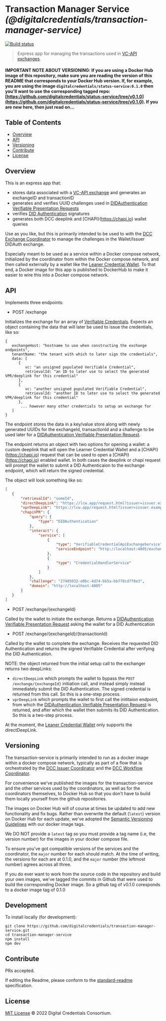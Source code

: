 # Transaction Manager Service _(@digitalcredentials/transaction-manager-service)_

[![Build status](https://img.shields.io/github/actions/workflow/status/digitalcredentials/transaction-service/main.yml?branch=main)](https://github.com/digitalcredentials/transaction-service/actions?query=workflow%3A%22Node.js+CI%22)

> Express app for managing the transactions used in [VC-API exchanges](https://w3c-ccg.github.io/vc-api/#initiate-exchange).

#### IMPORTANT NOTE ABOUT VERSIONING: If you are using a Docker Hub image of this repository, make sure you are reading the version of this README that corresponds to your Docker Hub version.  If, for example, you are using the image `digitalcredentials/status-service:0.1.0` then you'll want to use the corresponding tagged repo: [https://github.com/digitalcredentials/status-service/tree/v0.1.0](https://github.com/digitalcredentials/status-service/tree/v0.1.0). If you are new here, then just read on...

## Table of Contents

- [Overview](#overview)
- [API](#api)
- [Versioning](#versioning)
- [Contribute](#contribute)
- [License](#license)

## Overview

This is an express app that:

- stores data associated with a [VC-API exchange](https://w3c-ccg.github.io/vc-api/#initiate-exchange) and generates an exchangeID and transactionID
- generates and verifies UUID challenges used in [DIDAuthentication Verifiable Presentation Requests](https://w3c-ccg.github.io/vp-request-spec/#did-authentication)
- verifies [DID Authentication](https://w3c-ccg.github.io/vp-request-spec/#did-authentication) signatures
- generates both DCC deeplink and [CHAPI}(https://chapi.io) wallet queries

Use as you like, but this is primarily intended to be used to with the [DCC Exchange Coordinator](https://github.com/digitalcredentials/exchange-coordinator) to manage the challenges in the Wallet/Issuer DIDAuth exchange.

Especially meant to be used as a service within a Docker compose network, initialized by the coordinator from within the Docker compose network, and then called externally by a wallet like the [Leaner Credential Wallet](https://lcw.app). To that end, a Docker image for this app is published to DockerHub to make it easier to wire this into a Docker compose network.

## API

Implements three endpoints:

* POST /exchange

Initializes the exchange for an array of [Verifiable Credentials](https://www.w3.org/TR/vc-data-model/). Expects an object containing the data that will later be used to issue the credentials, like so:

 ```
 {
    exchangeHost: "hostname to use when constructing the exchange endpoints",
    tenantName: "the tenant with which to later sign the credentials",
    data: [
       {
          vc: "an unsigned populated Verifiable Credential",
          retrievalId: "an ID to later use to select the generated VPR/deeplink for this credential"
       },
       {
          vc: "another unsigned populated Verifiable Credential",
          retrievalId: "another ID to later use to select the generated VPR/deeplink for this credential"
       },
        ... however many other credentials to setup an exchange for
    ]
 }
 ```

 The endpoint stores the data in a key/value store along with newly generated UUIDs for the exchangeId, transactionId and a challenge to be used later for a [DIDAuthentication Verifiable Presentation Request](https://w3c-ccg.github.io/vp-request-spec/#did-authentication).

 The endpoint returns an object with two options for opening a wallet: a custom deeplink that will open the Learner Credential Wallet and a [CHAPI}(https://chapi.io) request that can be used to open a [CHAPI}(https://chapi.io) enabled wallet. In both cases the deeplink or chapi request will prompt the wallet to submit a DID Authenticaion to the exchange endpoint, which will return the signed credential.

 The object will look something like so:

 ```json
[
    {
        "retrievalId": "someId",
        "directDeepLink": "https://lcw.app/request.html?issuer=issuer.example.com&auth_type=bearer&challenge=27485032-e0bc-4d74-bb5a-bb778cd7f8e3&vc_request_url=http://localhost:4005/exchange/993cce5e-58a8-41ce-a055-bef4a8253379/27485032-e0bc-4d74-bb5a-bb778cd7f8e3",
        "vprDeepLink": "https://lcw.app/request.html?issuer=issuer.example.com&auth_type=bearer&vc_request_url=http://localhost:4005/exchange/993cce5e-58a8-41ce-a055-bef4a8253379",
        "chapiVPR": {
            "query": {
                "type": "DIDAuthentication"
            },
            "interact": {
                "service": [
                    {
                        "type": "VerifiableCredentialApiExchangeService",
                        "serviceEndpoint": "http://localhost:4005/exchange/993cce5e-58a8-41ce-a055-bef4a8253379/27485032-e0bc-4d74-bb5a-bb778cd7f8e3"
                    },
                    {
                        "type": "CredentialHandlerService"
                    }
                ]
            },
            "challenge": "27485032-e0bc-4d74-bb5a-bb778cd7f8e3",
            "domain": "http://localhost:4005"
        }
    }
]
 ```

* POST /exchange/{exchangeId}

Called by the wallet to initiate the exchange. Returns a [DIDAuthentication Verifiable Presentation Request](https://w3c-ccg.github.io/vp-request-spec/#did-authentication) asking the wallet for a DID Authentication

* POST /exchange/{exchangeId}/{transactionId}

Called by the wallet to complete the exchange. Receives the requested DID Authentication and returns the signed Verifiable Credential after verifying the DID Authentication.

NOTE: the object returned from the initial setup call to the exchanger returns two deepLinks:

- `directDeepLink` which prompts the wallet to bypass the `POST /exchange/{exchangeId}` initiation call, and instead simply instead immediately submit the DID Authentication. The signed credential is returned from this call. So this is a one-step process.
- `vprDeepLink` which prompts the wallet to first call the inititaion endpoint, from which the [DIDAuthentication Verifiable Presentation Request](https://w3c-ccg.github.io/vp-request-spec/#did-authentication) is returned, and after which the wallet then submits its DID Authentication.  So this is a two-step process.

At the moment, the [Leaner Credential Wallet](https://lcw.app) only supports the directDeepLink.

## Versioning

The transaction-service is primarily intended to run as a docker image within a docker compose network, typically as part of a flow that is orchestrated by the [DCC Issuer Coordinator](https://github.com/digitalcredentials/issuer-coordinator) and the [DCC Workflow Coordinator](https://github.com/digitalcredentials/workflow-coordinator). 

For convenience we've published the images for the transaction-service and the other services used by the coordinators, as well as for the coordinators themselves, to Docker Hub so that you don't have to build them locally yourself from the github repositories.

The images on Docker Hub will of course at times be updated to add new functionality and fix bugs. Rather than overwrite the default (`latest`) version on Docker Hub for each update, we've adopted the [Semantic Versioning Guidelines](https://semver.org) with our docker image tags.

We DO NOT provide a `latest` tag so you must provide a tag name (i.e, the version number) for the images in your docker compose file.

To ensure you've got compatible versions of the services and the coordinator, the `major` number for each should match. At the time of writing, the versions for each are at 0.1.0, and the `major` number (the leftmost number) agrees across all three.

If you do ever want to work from the source code in the repository and build your own images, we've tagged the commits in Github that were used to build the corresponding Docker image. So a github tag of v0.1.0 coresponds to a docker image tag of 0.1.0

## Development

To install locally (for development):

```
git clone https://github.com/digitalcredentials/transaction-manager-service.git
cd transaction-manager-service
npm install
npm dev
```

## Contribute

PRs accepted.

If editing the Readme, please conform to the
[standard-readme](https://github.com/RichardLitt/standard-readme) specification.

## License

[MIT License](LICENSE.md) © 2022 Digital Credentials Consortium.
